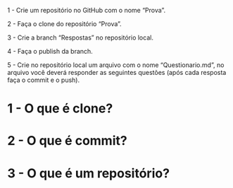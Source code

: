 1 - Crie um repositório no GitHub com o nome “Prova”.

2 - Faça o clone do repositório “Prova”.

3 - Crie a branch “Respostas” no repositório local.

4 - Faça o publish da branch.

5 - Crie no repositório local um arquivo com o nome “Questionario.md”, no arquivo você deverá responder as seguintes questões (após cada resposta faça o commit e o push).

# 1 - O que é clone?

# 2 - O que é commit?

# 3 - O que é um repositório?